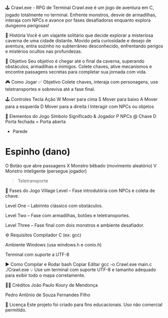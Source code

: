 🕹️ Crawl.exe - RPG de Terminal
Crawl.exe é um jogo de aventura em C, jogado totalmente no terminal. Enfrente monstros, desvie de armadilhas, interaja com NPCs e avance por fases desafiadoras enquanto explora dungeons perigosas!

📖 História
Você é um viajante solitário que decide explorar a misteriosa caverna de uma cidade distante. Movido pela curiosidade e desejo de aventura, entra sozinho no subterrâneo desconhecido, enfrentando perigos e mistérios ocultos nas profundezas.

🎯 Objetivo
Seu objetivo é chegar até o final da caverna, superando obstáculos, armadilhas e inimigos. Colete chaves, ative mecanismos e encontre passagens secretas para completar sua jornada com vida.

🎮 Como Jogar
✅ Objetivo
Colete chaves, interaja com personagens, use teletransportes e sobreviva até a fase final.

🕹️ Controles
Tecla	Ação
W	Mover para cima
S	Mover para baixo
A	Mover para a esquerda
D	Mover para a direita
I	Interagir com NPCs ou objetos

🧩 Elementos do Jogo
Símbolo	Significado
&	Jogador
P	NPCs
@	Chave
D	Porta fechada
=	Porta aberta
*	Parede
#	Espinho (dano)
O	Botão que abre passagens
X	Monstro bêbado (movimento aleatório)
V	Monstro inteligente (persegue jogador)
>	Teletransporte

🧠 Fases do Jogo
Village Level – Fase introdutória com NPCs e coleta de chave.

Level One – Labirinto clássico com obstáculos.

Level Two – Fase com armadilhas, botões e teletransportes.

Level Three – Fase final com dois monstros e ambiente desafiador.

⚙️ Requisitos
Compilador C (ex: gcc)

Ambiente Windows (usa windows.h e conio.h)

Terminal com suporte a UTF-8

▶️ Como Compilar e Rodar
bash
Copiar
Editar
gcc -o Crawl.exe main.c
./Crawl.exe
💡 Use um terminal com suporte UTF-8 e tamanho adequado para exibir todo o mapa corretamente.

👨‍💻 Créditos
João Paulo Koury de Mendonça

Pedro Antônio de Souza Fernandes Filho

📜 Licença
Este projeto foi criado para fins educacionais. Uso não comercial permitido.

